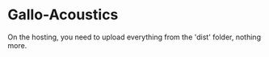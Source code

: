 # Gallo-Acoustics
On the hosting, you need to upload everything from the 'dist' folder, nothing more.

